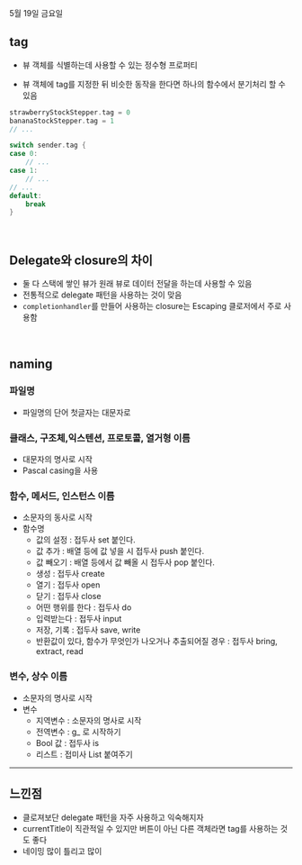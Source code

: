 5월 19일 금요일

## tag
- 뷰 객체를 식별하는데 사용할 수 있는 정수형 프로퍼티

- 뷰 객체에 tag를 지정한 뒤 비슷한 동작을 한다면 하나의 함수에서 분기처리 할 수 있음
```swift
strawberryStockStepper.tag = 0
bananaStockStepper.tag = 1
// ...

switch sender.tag {
case 0:
    // ...
case 1: 
    // ...
// ...
default:
    break
}
```
</br>

## Delegate와 closure의 차이
- 둘 다 스택에 쌓인 뷰가 원래 뷰로 데이터 전달을 하는데 사용할 수 있음
- 전통적으로 delegate 패턴을 사용하는 것이 맞음
- `completionhandler`를 만들어 사용하는 closure는 Escaping 클로저에서 주로 사용함

</br>

## naming
### 파일명
- 파일명의 단어 첫글자는 대문자로

### 클래스, 구조체,익스텐션, 프로토콜, 열거형 이름
- 대문자의 명사로 시작
- Pascal casing을 사용

### 함수, 메서드, 인스턴스 이름
- 소문자의 동사로 시작
- 함수명
  - 값의 설정 : 접두사 set 붙인다.
  - 값 추가 : 배열 등에 값 넣을 시 접두사 push 붙인다.
  - 값 빼오기 : 배열 등에서 값 빼올 시 접두사 pop 붙인다.
  - 생성 : 접두사 create
  - 열기 : 접두사 open
  - 닫기 : 접두사 close
  - 어떤 행위를 한다 : 접두사 do
  - 입력받는다 : 접두사 input
  - 저장, 기록 : 접두사 save, write
  - 반환값이 있다, 함수가 무엇인가 나오거나 추출되어질 경우 : 접두사 bring, extract, read

### 변수, 상수 이름
- 소문자의 명사로 시작
- 변수
  - 지역변수 : 소문자의 명사로 시작
  - 전역변수 : g_ 로 시작하기
  - Bool 값 : 접두사 is
  - 리스트 : 접미사 List 붙여주기

---
## 느낀점
- 클로져보단 delegate 패턴을 자주 사용하고 익숙해지자
- currentTitle이 직관적일 수 있지만 버튼이 아닌 다른 객체라면 tag를 사용하는 것도 좋다
- 네이밍 많이 틀리고 많이 
